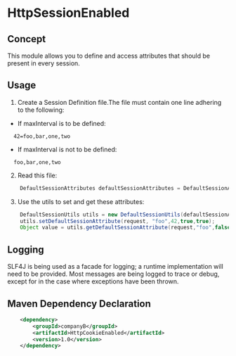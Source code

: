 # HttpSessionEnabled

## Concept
This module allows you to define and access attributes that should be present in every session.

## Usage
1. Create a Session Definition file.The file must contain one line adhering to the following:
  * If maxInterval is to be defined:
  ```
    42=foo,bar,one,two
  ```
  * If maxInterval is not to be defined:
  ```
    foo,bar,one,two
   ```
2. Read this file:
```java
    DefaultSessionAttributes defaultSessionAttributes = DefaultSessionAttributesReader.readDefaultSessionAttributes("foo.properties");
```
3. Use the utils to set and get these attributes:
```java
    DefaultSessionUtils utils = new DefaultSessionUtils(defaultSessionAttributes);
    utils.setDefaultSessionAttribute(request, "foo",42,true,true);
    Object value = utils.getDefaultSessionAttribute(request,"foo",false);
```
## Logging
SLF4J is being used as a facade for logging; a runtime implementation will need to be provided.
Most messages are being logged to trace or debug, except for in the case where exceptions have been thrown.

## Maven Dependency Declaration
```xml
    <dependency>
        <groupId>companyB</groupId>
        <artifactId>HttpCookieEnabled</artifactId>
        <version>1.0</version>
    </dependency>
```

